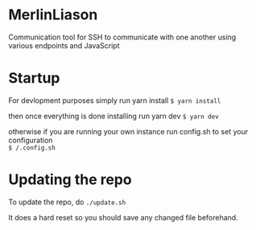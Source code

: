 # MerlinLiason
Communication tool for SSH to communicate with one another using various endpoints and JavaScript

# Startup
  For devlopment purposes simply run yarn install
  `$ yarn install`  
  
  then once everything is done installing run yarn dev 
  `$ yarn dev`  
  
  otherwise if you are running your own instance run config.sh to set your configuration  
  `$ /.config.sh`
# Updating the repo

To update the repo, do `./update.sh`

It does a hard reset so you should save any changed file beforehand.
